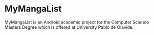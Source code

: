 # MyMangaList
MyMangaList is an Android academic project for the Computer Science Masters Degree which is offered at University Pablo de Olavide.
